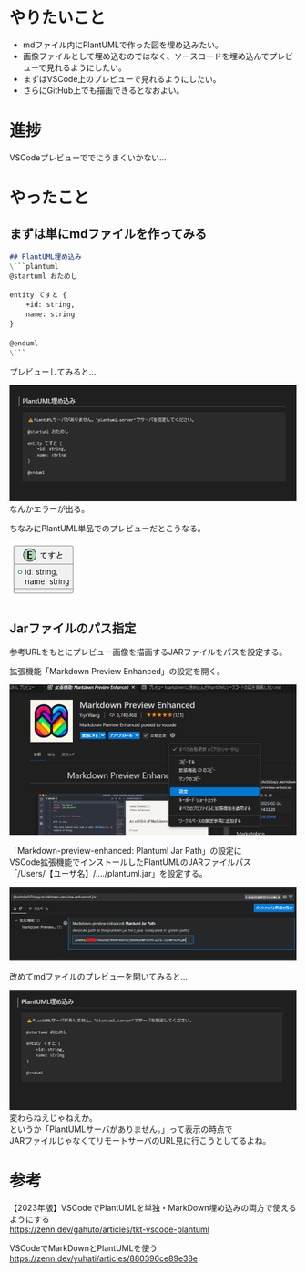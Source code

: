 # やりたいこと
- mdファイル内にPlantUMLで作った図を埋め込みたい。
- 画像ファイルとして埋め込むのではなく、ソースコードを埋め込んでプレビューで見れるようにしたい。
- まずはVSCode上のプレビューで見れるようにしたい。
- さらにGitHub上でも描画できるとなおよい。

# 進捗
VSCodeプレビューででにうまくいかない...

# やったこと
## まずは単にmdファイルを作ってみる

```md
## PlantUML埋め込み
\```plantuml
@startuml おためし

entity てすと {
    +id: string,
    name: string
}

@enduml
\```
```

プレビューしてみると...

![mdファイルプレビュー](Markdownに埋め込んだPlantUMLソースコードの図を描画したい/まずはmdファイルを作ってみる.PNG)  
なんかエラーが出る。  　

ちなみにPlantUML単品でのプレビューだとこうなる。

![puファイルプレビュー](Markdownに埋め込んだPlantUMLソースコードの図を描画したい/お試し.PNG)  
  
## Jarファイルのパス指定
参考URLをもとにプレビュー画像を描画するJARファイルをパスを設定する。  

拡張機能「Markdown Preview Enhanced」の設定を開く。

![VSCode操作](Markdownに埋め込んだPlantUMLソースコードの図を描画したい/JARファイルパスの設定①.png)

「Markdown-preview-enhanced: Plantuml Jar Path」の設定に  
VSCode拡張機能でインストールしたPlantUMLのJARファイルパス  
「/Users/【ユーザ名】/..../plantuml.jar」を設定する。

![VSCode操作](Markdownに埋め込んだPlantUMLソースコードの図を描画したい/JARファイルパスの設定②.png)

改めてmdファイルのプレビューを開いてみると...

![mdファイルプレビュー](Markdownに埋め込んだPlantUMLソースコードの図を描画したい/JARファイルパス設定後.png)  
変わらねえじゃねえか。  
というか「PlantUMLサーバがありません。」って表示の時点で  
JARファイルじゃなくてリモートサーバのURL見に行こうとしてるよね。

# 参考
【2023年版】VSCodeでPlantUMLを単独・MarkDown埋め込みの両方で使えるようにする  
https://zenn.dev/gahuto/articles/tkt-vscode-plantuml

VSCodeでMarkDownとPlantUMLを使う  
https://zenn.dev/yuhati/articles/880396ce89e38e